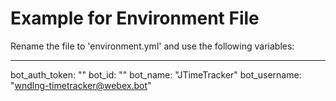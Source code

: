 # Example for Environment File

Rename the file to 'environment.yml' and use the following variables:

---

bot_auth_token: "<GENERATED TOKEN>"
bot_id: "<BOT ID>"
bot_name: "JTimeTracker"
bot_username: "wndlng-timetracker@webex.bot"